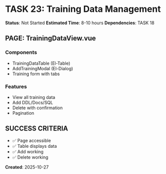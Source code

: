 # TASK 23: Training Data Management

**Status**: Not Started
**Estimated Time**: 8-10 hours
**Dependencies**: TASK 18

## PAGE: TrainingDataView.vue

### Components
- TrainingDataTable (El-Table)
- AddTrainingModal (El-Dialog)
- Training form with tabs

### Features
- View all training data
- Add DDL/Docs/SQL
- Delete with confirmation
- Pagination

## SUCCESS CRITERIA
- ✅ Page accessible
- ✅ Table displays data
- ✅ Add working
- ✅ Delete working

**Created**: 2025-10-27
